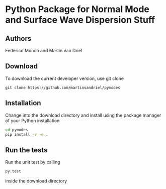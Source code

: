 # Python Package for Normal Mode and Surface Wave Dispersion Stuff

## Authors

Federico Munch and Martin van Driel 

## Download

To download the current developer version, use git clone
```
git clone https://github.com/martinvandriel/pymodes
```

## Installation
Change into the download directory and install using the package manager of
your Python installation

```bash
cd pymodes
pip install -v -e .
```

## Run the tests
Run the unit test by calling

```bash
py.test
```

inside the download directory
